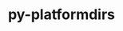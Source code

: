 ---
title: "py-platformdirs"
layout: cache
categories: [package, develop-2023-09-24]
meta: {"versions": ["3.5.3"], "compilers": ["gcc@=11.1.0", "gcc@=7.3.1"], "oss": ["amzn2", "ubuntu20.04"], "platforms": ["linux"], "targets": ["aarch64", "neoverse_n1", "ppc64le", "x86_64_v3"], "stacks": ["aws-isc", "aws-isc-aarch64", "data-vis-sdk", "e4s", "e4s-power", "root"], "num_specs": 9, "num_specs_by_stack": {"root": 9, "aws-isc-aarch64": 2, "aws-isc": 1, "e4s-power": 2, "e4s": 2, "data-vis-sdk": 2}}
spec_details: [{"hash": "t2ia7lqv6vqbw42vbfroj6ctiw2g4eoe", "compiler": "gcc@=7.3.1", "versions": ["3.5.3"], "os": "amzn2", "platform": "linux", "target": "aarch64", "variants": ["build_system=python_pip", "~wheel"], "stacks": ["root", "aws-isc-aarch64"], "size": "-", "tarball": "https://binaries.spack.io/releases/develop-2023-09-24/build_cache/linux-amzn2-aarch64/gcc-7.3.1/py-platformdirs-3.5.3/linux-amzn2-aarch64-gcc-7.3.1-py-platformdirs-3.5.3-t2ia7lqv6vqbw42vbfroj6ctiw2g4eoe.spack"}, {"hash": "l7362oofgrojnrhj2kjlar4i56vylown", "compiler": "gcc@=7.3.1", "versions": ["3.5.3"], "os": "amzn2", "platform": "linux", "target": "neoverse_n1", "variants": ["build_system=python_pip", "~wheel"], "stacks": ["root", "aws-isc-aarch64"], "size": "-", "tarball": "https://binaries.spack.io/releases/develop-2023-09-24/build_cache/linux-amzn2-neoverse_n1/gcc-7.3.1/py-platformdirs-3.5.3/linux-amzn2-neoverse_n1-gcc-7.3.1-py-platformdirs-3.5.3-l7362oofgrojnrhj2kjlar4i56vylown.spack"}, {"hash": "qmld2dwsov7a76fmcvkb4x3efw6n4s6d", "compiler": "gcc@=7.3.1", "versions": ["3.5.3"], "os": "amzn2", "platform": "linux", "target": "x86_64_v3", "variants": ["build_system=python_pip", "~wheel"], "stacks": ["root", "aws-isc"], "size": "-", "tarball": "https://binaries.spack.io/releases/develop-2023-09-24/build_cache/linux-amzn2-x86_64_v3/gcc-7.3.1/py-platformdirs-3.5.3/linux-amzn2-x86_64_v3-gcc-7.3.1-py-platformdirs-3.5.3-qmld2dwsov7a76fmcvkb4x3efw6n4s6d.spack"}, {"hash": "dqcyasw7euo7ohh6bbhcfxf2er56v6kj", "compiler": "gcc@=11.1.0", "versions": ["3.5.3"], "os": "ubuntu20.04", "platform": "linux", "target": "ppc64le", "variants": ["build_system=python_pip", "~wheel"], "stacks": ["e4s-power", "root"], "size": "-", "tarball": "https://binaries.spack.io/releases/develop-2023-09-24/build_cache/linux-ubuntu20.04-ppc64le/gcc-11.1.0/py-platformdirs-3.5.3/linux-ubuntu20.04-ppc64le-gcc-11.1.0-py-platformdirs-3.5.3-dqcyasw7euo7ohh6bbhcfxf2er56v6kj.spack"}, {"hash": "ahrlga6sag2ufran5ydhwsntrwxwfiaj", "compiler": "gcc@=11.1.0", "versions": ["3.5.3"], "os": "ubuntu20.04", "platform": "linux", "target": "ppc64le", "variants": ["build_system=python_pip", "~wheel"], "stacks": ["e4s-power", "root"], "size": "-", "tarball": "https://binaries.spack.io/releases/develop-2023-09-24/build_cache/linux-ubuntu20.04-ppc64le/gcc-11.1.0/py-platformdirs-3.5.3/linux-ubuntu20.04-ppc64le-gcc-11.1.0-py-platformdirs-3.5.3-ahrlga6sag2ufran5ydhwsntrwxwfiaj.spack"}, {"hash": "xe2sdjdovmyupnhwohvjb7nop2eak6ux", "compiler": "gcc@=11.1.0", "versions": ["3.5.3"], "os": "ubuntu20.04", "platform": "linux", "target": "x86_64_v3", "variants": ["build_system=python_pip", "~wheel"], "stacks": ["root", "e4s"], "size": "-", "tarball": "https://binaries.spack.io/releases/develop-2023-09-24/build_cache/linux-ubuntu20.04-x86_64_v3/gcc-11.1.0/py-platformdirs-3.5.3/linux-ubuntu20.04-x86_64_v3-gcc-11.1.0-py-platformdirs-3.5.3-xe2sdjdovmyupnhwohvjb7nop2eak6ux.spack"}, {"hash": "4zn5oiltcddhcr6qi5dasjdgxia6yyql", "compiler": "gcc@=11.1.0", "versions": ["3.5.3"], "os": "ubuntu20.04", "platform": "linux", "target": "x86_64_v3", "variants": ["build_system=python_pip", "~wheel"], "stacks": ["root", "e4s"], "size": "-", "tarball": "https://binaries.spack.io/releases/develop-2023-09-24/build_cache/linux-ubuntu20.04-x86_64_v3/gcc-11.1.0/py-platformdirs-3.5.3/linux-ubuntu20.04-x86_64_v3-gcc-11.1.0-py-platformdirs-3.5.3-4zn5oiltcddhcr6qi5dasjdgxia6yyql.spack"}, {"hash": "c3q2o7magkawqn6isl56nz423hn5erut", "compiler": "gcc@=11.1.0", "versions": ["3.5.3"], "os": "ubuntu20.04", "platform": "linux", "target": "x86_64_v3", "variants": ["build_system=python_pip", "~wheel"], "stacks": ["data-vis-sdk", "root"], "size": "-", "tarball": "https://binaries.spack.io/releases/develop-2023-09-24/build_cache/linux-ubuntu20.04-x86_64_v3/gcc-11.1.0/py-platformdirs-3.5.3/linux-ubuntu20.04-x86_64_v3-gcc-11.1.0-py-platformdirs-3.5.3-c3q2o7magkawqn6isl56nz423hn5erut.spack"}, {"hash": "lxe5hgka56f2tylngchxn2dj42n3t2gd", "compiler": "gcc@=11.1.0", "versions": ["3.5.3"], "os": "ubuntu20.04", "platform": "linux", "target": "x86_64_v3", "variants": ["build_system=python_pip", "~wheel"], "stacks": ["data-vis-sdk", "root"], "size": "-", "tarball": "https://binaries.spack.io/releases/develop-2023-09-24/build_cache/linux-ubuntu20.04-x86_64_v3/gcc-11.1.0/py-platformdirs-3.5.3/linux-ubuntu20.04-x86_64_v3-gcc-11.1.0-py-platformdirs-3.5.3-lxe5hgka56f2tylngchxn2dj42n3t2gd.spack"}]
---
